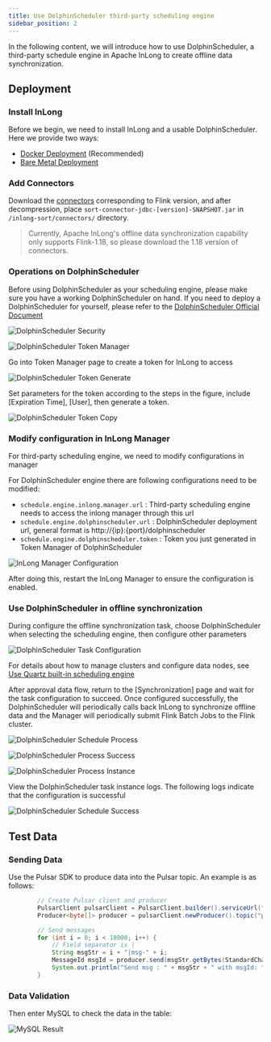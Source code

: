 ```yaml
---
title: Use DolphinScheduler third-party scheduling engine
sidebar_position: 2
---
```


In the following content, we will introduce how to use DolphinScheduler, a third-party schedule engine in Apache InLong to create offline data synchronization.

## Deployment

### Install InLong

Before we begin, we need to install InLong and a usable DolphinScheduler. Here we provide two ways:

- [Docker Deployment](deployment/docker.md) (Recommended)
- [Bare Metal Deployment](deployment/bare_metal.md)

### Add Connectors

Download the [connectors](https://inlong.apache.org/downloads/) corresponding to Flink version, and after decompression, place `sort-connector-jdbc-[version]-SNAPSHOT.jar` in `/inlong-sort/connectors/` directory.

> Currently, Apache InLong's offline data synchronization capability only supports Flink-1.18, so please download the 1.18 version of connectors.

### Operations on DolphinScheduler

Before using DolphinScheduler as your scheduling engine, please make sure you have a working DolphinScheduler on hand. If you need to deploy a DolphinScheduler for yourself, please refer to the [DolphinScheduler Official Document](https://dolphinscheduler.apache.org/zh-cn)

![DolphinScheduler Security](img/pulsar_mysql/dolphinscheduler/ds_security.png)

![DolphinScheduler Token Manager](img/pulsar_mysql/dolphinscheduler/ds_token_manager.png)

Go into Token Manager page to create a token for InLong to access

![DolphinScheduler Token Generate](img/pulsar_mysql/dolphinscheduler/ds_token_generate.png)

Set parameters for the token according to the steps in the figure, include [Expiration Time], [User], then generate a token.

![DolphinScheduler Token Copy](img/pulsar_mysql/dolphinscheduler/ds_token_copy.png)

### Modify configuration in InLong Manager

For third-party scheduling engine, we need to modify configurations in manager

For DolphinScheduler engine there are following configurations need to be modified:

* `schedule.engine.inlong.manager.url` : Third-party scheduling engine needs to access the inlong manager through this url
* `schedule.engine.dolphinscheduler.url` : DolphinScheduler deployment url, general format is http://{ip}:{port}/dolphinscheduler
* `schedule.engine.dolphinscheduler.token` : Token you just generated in Token Manager of DolphinScheduler

![InLong Manager Configuration](img/pulsar_mysql/dolphinscheduler/inlong_manager_conf.png)

After doing this, restart the InLong Manager to ensure the configuration is enabled.

### Use DolphinScheduler in offline synchronization

During configure the offline synchronization task, choose DolphinScheduler when selecting the scheduling engine, then configure other parameters

![DolphinScheduler Task Configuration](img/pulsar_mysql/dolphinscheduler/ds_task_conf.png)

For details about how to manage clusters and configure data nodes, see [Use Quartz built-in scheduling engine](quartz_example.md)

After approval data flow, return to the [Synchronization] page and wait for the task configuration to succeed. Once configured successfully, the DolphinScheduler will periodically calls back InLong to synchronize offline data and the Manager will periodically submit Flink Batch Jobs to the Flink cluster.

![DolphinScheduler Schedule Process](img/pulsar_mysql/dolphinscheduler/ds_schedule_process.png)

![DolphinScheduler Process Success](img/pulsar_mysql/dolphinscheduler/ds_process_success.png)

![DolphinScheduler Process Instance](img/pulsar_mysql/dolphinscheduler/ds_process_instance.png)

View the DolphinScheduler task instance logs. The following logs indicate that the configuration is successful

![DolphinScheduler Schedule Success](img/pulsar_mysql/dolphinscheduler/ds_schedule_success.png)

## Test Data

### Sending Data

Use the Pulsar SDK to produce data into the Pulsar topic. An example is as follows:

```java
        // Create Pulsar client and producer
        PulsarClient pulsarClient = PulsarClient.builder().serviceUrl("pulsar://localhost:6650").build();
        Producer<byte[]> producer = pulsarClient.newProducer().topic("public/default/test").create();

        // Send messages
        for (int i = 0; i < 10000; i++) {
            // Field separator is |
            String msgStr = i + "|msg-" + i;
            MessageId msgId = producer.send(msgStr.getBytes(StandardCharsets.UTF_8));
            System.out.println("Send msg : " + msgStr + " with msgId: " + msgId);
        }
```

### Data Validation

Then enter MySQL to check the data in the table:

![MySQL Result](img/pulsar_mysql/dolphinscheduler/mysql_result.png)
